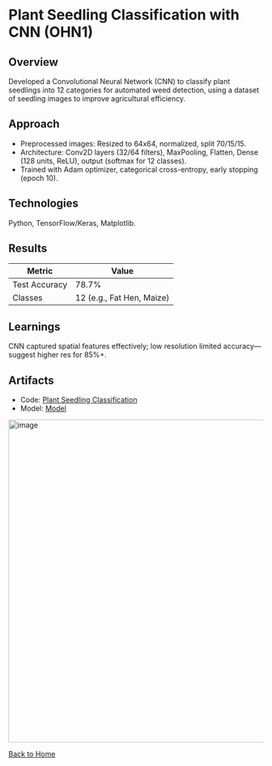 # Plant Seedling Classification with CNN (OHN1)

## Overview
Developed a Convolutional Neural Network (CNN) to classify plant seedlings into 12 categories for automated weed detection, using a dataset of seedling images to improve agricultural efficiency.

## Approach
- Preprocessed images: Resized to 64x64, normalized, split 70/15/15.
- Architecture: Conv2D layers (32/64 filters), MaxPooling, Flatten, Dense (128 units, ReLU), output (softmax for 12 classes).
- Trained with Adam optimizer, categorical cross-entropy, early stopping (epoch 10).

## Technologies
Python, TensorFlow/Keras, Matplotlib.

## Results
| Metric          | Value          |
|-----------------|----------------|
| Test Accuracy   | 78.7%          |
| Classes         | 12 (e.g., Fat Hen, Maize) |

## Learnings
CNN captured spatial features effectively; low resolution limited accuracy—suggest higher res for 85%+.

## Artifacts
- Code: [Plant Seedling Classification](../Neural_Networks/plant_seedling_classification.ipynb)
- Model: [Model](../Neural_Networks/plant_seedling_cnn.keras)

<img width="713" height="638" alt="image" src="https://github.com/user-attachments/assets/e2af2304-5086-46d3-847c-34e92c4ba8b5" />


[Back to Home](/)
